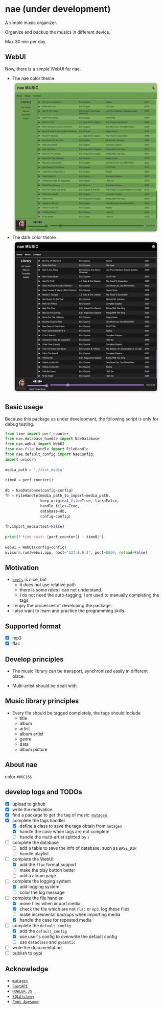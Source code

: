 # nae (under development)

A simple music organizer.

Organize and backup the musics in different device.

Max 30 min per day.

## WebUI

Now, there is a simple WebUI for nae.

- The nae color theme
  ![web_nae](./images/web_nae.png)
- The dark color theme
  ![web_dark](./images/web_dark.png)

## Basic usage

Because this package us under development, the following script is only for debug testing.

```python
from time import perf_counter
from nae.database_handle import NaeDatabase
from nae.webui import WebUI
from nae.file_handle import FileHandle
from nae.default_config import NaeConfig
import uvicorn

media_path = './test_media'

time0 = perf_counter()

db = NaeDatabase(config=config)
fh = FileHandle(media_path_to_import=media_path,
                keep_original_file=True, link=False,
                handle_files=True,
                database=db,
                config=config)

fh.import_media(test=False)

print(f"time cost: {perf_counter() - time0}")

webui = WebUI(config=config)
uvicorn.run(webui.app, host="127.0.0.1", port=8000, reload=False)
```

## Motivation

- [`beets`](https://beets.readthedocs.io/en/stable/) is nice, but
  - it does not use relative path
  - there is some rules I can not understand.
  - I do not need the auto-tagging, I am used to manually completing the tags
- I enjoy the processes of developing the package.
- I also want to learn and practice the programming skills.

## Supported format

- [x] mp3
- [x] flac

## Develop principles

- The music library can be transport, synchronized easily in different place.

- Multi-artist should be dealt with.

## Music library principles

- Every file should be tagged completely, the tags should include
  - title
  - album
  - artist
  - album artist
  - genre
  - data
  - album picture

## About nae

color `#86C166`

## develop logs and TODOs

- [x] upload to github
- [x] write the motivation
- [x] find a package to get the tag of music: [`mutagen`](https://mutagen.readthedocs.io/en/latest/index.html)
- [x] complete the tags handler
  - [x] define a class to save the tags obtain from `mutagen`
  - [x] handle the case when tags are not complete
  - [ ] handle the multi-artist splitted by `/`
- [ ] complete the database
  - [ ] add a table to save the info of database, such as `BASE_DIR`
  - [ ] handle playlist
- [ ] complete the WebUI
  - [x] add the `flac` format support
  - [ ] make the play button better
  - [ ] add a album page
- [ ] complete the logging system
  - [x] add logging system
  - [ ] color the log message
- [ ] complete the file handler
  - [x] move files when import media
  - [x] check the file which are not `flac` or `mp3`, log these files
  - [ ] make incremental backups when importing media
  - [x] handle the case for repeated media
- [ ] complete the `default_config`
  - [x] add the `default_config`
  - [x] use user's config to overwrite the default config
  - [ ] use `dataclass` and `pydantic`
- [ ] write the documentation
- [ ] publish to pypi

## Acknowledge

- [`mutagen`](https://mutagen.readthedocs.io/en/latest/index.html)
- [`FastAPI`](https://fastapi.tiangolo.com/)
- [`HOWLER.JS`](https://howlerjs.com/)
- [`SQLAlchemy`](https://www.sqlalchemy.org/)
- [`Font Awesome`](https://fontawesome.com/)